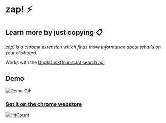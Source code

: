 zap! ⚡
======================
## Learn more by just copying 📋

*zap! is a chrome extension which finds more information about what's on your clipboard.*

Works with the [DuckDuckGo instant search api](https://duckduckgo.com/api)

## Demo

  ![Demo GIF](https://i.imgur.com/P2aclRF.gif)

### [Get it on the chrome webstore](https://chrome.google.com/webstore/detail/zap/nomaflfabiifkgpolnaddeffodceabkb)

[![HitCount](https://hits.dwyl.com/jajoosam/zap.svg)](https://github.com/jajoosam/zap)

